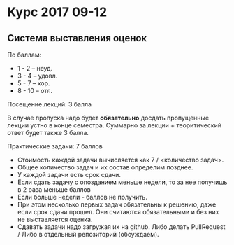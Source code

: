 ﻿# Курс 2017 09-12

## Система выставления оценок

По баллам:
- 1 - 2 – неуд.
- 3 - 4 – удовл.
- 5 - 7 – хор.
- 8 - 10 – отл.

Посещение лекций: 3 балла

В случае пропуска надо будет **обязательно** досдать пропущенные лекции устно в конце семестра.
Суммарно за лекции + теоритический ответ будет также 3 балла.

Практические задачи: 7 баллов

- Стоимость каждой задачи вычисляется как 7 / <количество задач>.
- Общее количество задач и их состав определим позднее.
- У каждой задачи есть срок сдачи.
- Если сдать задачу с опозданием меньше недели, то за нее получишь в 2 раза меньше баллов
- Eсли больше недели - баллов не получить.
- При этом несколько первых задач обязательны к решению, даже если срок сдачи прошел. Они считаются обязательными и без них не выставляется оценка.
- Сдавать задачи надо загружая их на github. Либо делать PullRequest / Либо в отдельный репозиторий (обсуждаем).

